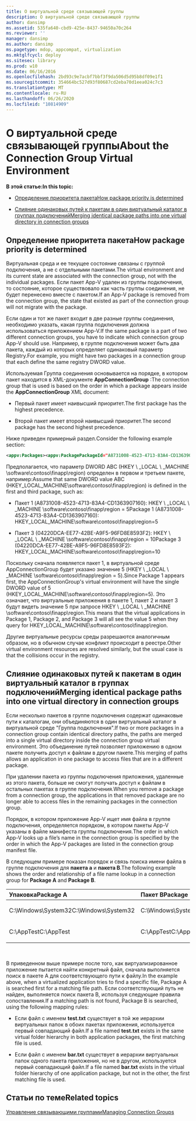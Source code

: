 ```yaml
---
title: О виртуальной среде связывающей группы
description: О виртуальной среде связывающей группы
author: dansimp
ms.assetid: 535fa640-cbd9-425e-8437-94650a70c264
ms.reviewer: ''
manager: dansimp
ms.author: dansimp
ms.pagetype: mdop, appcompat, virtualization
ms.mktglfcycl: deploy
ms.sitesec: library
ms.prod: w10
ms.date: 06/16/2016
ms.openlocfilehash: 2bd93c9e7acbf7bbf3f9da506d5d95b8df09e1f1
ms.sourcegitcommit: 354664bc527d93f80687cd2eba70d1eea024c7c3
ms.translationtype: MT
ms.contentlocale: ru-RU
ms.lasthandoff: 06/26/2020
ms.locfileid: "10814909"
---
```

# <span data-ttu-id="276c8-103">О виртуальной среде связывающей группы</span><span class="sxs-lookup"><span data-stu-id="276c8-103">About the Connection Group Virtual Environment</span></span>


**<span data-ttu-id="276c8-104">В этой статье:</span><span class="sxs-lookup"><span data-stu-id="276c8-104">In this topic:</span></span>**

-   [<span data-ttu-id="276c8-105">Определение приоритета пакета</span><span class="sxs-lookup"><span data-stu-id="276c8-105">How package priority is determined</span></span>](#bkmk-pkg-priority-deter)

-   [<span data-ttu-id="276c8-106">Слияние одинаковых путей к пакетам в один виртуальный каталог в группах подключений</span><span class="sxs-lookup"><span data-stu-id="276c8-106">Merging identical package paths into one virtual directory in connection groups</span></span>](#bkmk-merged-root-ve-exp)

## <a href="" id="bkmk-pkg-priority-deter"></a><span data-ttu-id="276c8-107">Определение приоритета пакета</span><span class="sxs-lookup"><span data-stu-id="276c8-107">How package priority is determined</span></span>


<span data-ttu-id="276c8-108">Виртуальная среда и ее текущее состояние связаны с группой подключения, а не с отдельными пакетами.</span><span class="sxs-lookup"><span data-stu-id="276c8-108">The virtual environment and its current state are associated with the connection group, not with the individual packages.</span></span> <span data-ttu-id="276c8-109">Если пакет App-V удален из группы подключения, то состояние, которое существовало как часть группы соединения, не будет перенесено вместе с пакетом.</span><span class="sxs-lookup"><span data-stu-id="276c8-109">If an App-V package is removed from the connection group, the state that existed as part of the connection group will not migrate with the package.</span></span>

<span data-ttu-id="276c8-110">Если один и тот же пакет входит в две разные группы соединения, необходимо указать, какая группа подключения должна использоваться приложением App-V.</span><span class="sxs-lookup"><span data-stu-id="276c8-110">If the same package is a part of two different connection groups, you have to indicate which connection group App-V should use.</span></span> <span data-ttu-id="276c8-111">Например, в группе подключения может быть два пакета, каждый из которых определяет одинаковый параметр Registry.</span><span class="sxs-lookup"><span data-stu-id="276c8-111">For example, you might have two packages in a connection group that each define the same registry DWORD value.</span></span>

<span data-ttu-id="276c8-112">Используемая Группа соединения основывается на порядке, в котором пакет находится в XML-документе **AppConnectionGroup** :</span><span class="sxs-lookup"><span data-stu-id="276c8-112">The connection group that is used is based on the order in which a package appears inside the **AppConnectionGroup** XML document:</span></span>

-   <span data-ttu-id="276c8-113">Первый пакет имеет наивысший приоритет.</span><span class="sxs-lookup"><span data-stu-id="276c8-113">The first package has the highest precedence.</span></span>

-   <span data-ttu-id="276c8-114">Второй пакет имеет второй наивысший приоритет.</span><span class="sxs-lookup"><span data-stu-id="276c8-114">The second package has the second highest precedence.</span></span>

<span data-ttu-id="276c8-115">Ниже приведен примерный раздел.</span><span class="sxs-lookup"><span data-stu-id="276c8-115">Consider the following example section:</span></span>

```xml
<appv:Packages><appv:PackagePackageId="A8731008-4523-4713-83A4-CD1363907160"VersionId="E889951B-7F30-418B-A69C-B37283BC0DB9"/><appv:PackagePackageId="1DC709C8-309F-4AB4-BD47-F75926D04276"VersionId="01F1943B-C778-40AD-BFAD-AC34A695DF3C"/><appv:PackagePackageId="04220DCA-EE77-42BE-A9F5-96FD8E8593F2"VersionId="E15EFFE9-043D-4C01-BC52-AD2BD1E8BAFA"/></appv:Packages>
```

<span data-ttu-id="276c8-116">Предполагается, что параметр DWORD ABC (HKEY \ _LOCAL \ _MACHINE \\software\\contoso\\finapp\\region) определен в первом и третьем пакете, например:</span><span class="sxs-lookup"><span data-stu-id="276c8-116">Assume that same DWORD value ABC (HKEY\_LOCAL\_MACHINE\\software\\contoso\\finapp\\region) is defined in the first and third package, such as:</span></span>

-   <span data-ttu-id="276c8-117">Пакет 1 (A8731008-4523-4713-83A4-CD1363907160): HKEY \ _LOCAL \ _MACHINE \\software\\contoso\\finapp\\region = 5</span><span class="sxs-lookup"><span data-stu-id="276c8-117">Package 1 (A8731008-4523-4713-83A4-CD1363907160): HKEY\_LOCAL\_MACHINE\\software\\contoso\\finapp\\region=5</span></span>

-   <span data-ttu-id="276c8-118">Пакет 3 (04220DCA-EE77-42BE-A9F5-96FD8E8593F2): HKEY \ _LOCAL \ _MACHINE \\software\\contoso\\finapp\\region = 10</span><span class="sxs-lookup"><span data-stu-id="276c8-118">Package 3 (04220DCA-EE77-42BE-A9F5-96FD8E8593F2): HKEY\_LOCAL\_MACHINE\\software\\contoso\\finapp\\region=10</span></span>

<span data-ttu-id="276c8-119">Поскольку сначала появляется пакет 1, в виртуальной среде AppConnectionGroup будет указано значение 5 (HKEY \ _LOCAL \ _MACHINE \\software\\contoso\\finapp\\region = 5).</span><span class="sxs-lookup"><span data-stu-id="276c8-119">Since Package 1 appears first, the AppConnectionGroup's virtual environment will have the single DWORD value of 5 (HKEY\_LOCAL\_MACHINE\\software\\contoso\\finapp\\region=5).</span></span> <span data-ttu-id="276c8-120">Это означает, что виртуальные приложения в пакете 1, пакет 2 и пакет 3 будут видеть значение 5 при запросе HKEY \ _LOCAL \ _MACHINE \\software\\contoso\\finapp\\region.</span><span class="sxs-lookup"><span data-stu-id="276c8-120">This means that the virtual applications in Package 1, Package 2, and Package 3 will all see the value 5 when they query for HKEY\_LOCAL\_MACHINE\\software\\contoso\\finapp\\region.</span></span>

<span data-ttu-id="276c8-121">Другие виртуальные ресурсы среды разрешаются аналогичным образом, но в обычном случае конфликт происходит в реестре.</span><span class="sxs-lookup"><span data-stu-id="276c8-121">Other virtual environment resources are resolved similarly, but the usual case is that the collisions occur in the registry.</span></span>

## <a href="" id="bkmk-merged-root-ve-exp"></a><span data-ttu-id="276c8-122">Слияние одинаковых путей к пакетам в один виртуальный каталог в группах подключений</span><span class="sxs-lookup"><span data-stu-id="276c8-122">Merging identical package paths into one virtual directory in connection groups</span></span>


<span data-ttu-id="276c8-123">Если несколько пакетов в группе подключения содержат одинаковые пути к каталогам, они объединяются в один виртуальный каталог в виртуальной среде "Группа подключения".</span><span class="sxs-lookup"><span data-stu-id="276c8-123">If two or more packages in a connection group contain identical directory paths, the paths are merged into a single virtual directory inside the connection group virtual environment.</span></span> <span data-ttu-id="276c8-124">Это объединение путей позволяет приложению в одном пакете получить доступ к файлам в другом пакете.</span><span class="sxs-lookup"><span data-stu-id="276c8-124">This merging of paths allows an application in one package to access files that are in a different package.</span></span>

<span data-ttu-id="276c8-125">При удалении пакета из группы подключения приложения, удаленные из этого пакета, больше не смогут получать доступ к файлам в остальных пакетах в группе подключения.</span><span class="sxs-lookup"><span data-stu-id="276c8-125">When you remove a package from a connection group, the applications in that removed package are no longer able to access files in the remaining packages in the connection group.</span></span>

<span data-ttu-id="276c8-126">Порядок, в котором приложение App-V ищет имя файла в группе подключения, определяется порядком, в котором пакеты App-V указаны в файле манифеста группы подключения.</span><span class="sxs-lookup"><span data-stu-id="276c8-126">The order in which App-V looks up a file’s name in the connection group is specified by the order in which the App-V packages are listed in the connection group manifest file.</span></span>

<span data-ttu-id="276c8-127">В следующем примере показан порядок и связь поиска имени файла в группе подключения для **пакета а** и **пакета B**.</span><span class="sxs-lookup"><span data-stu-id="276c8-127">The following example shows the order and relationship of a file name lookup in a connection group for **Package A** and **Package B**.</span></span>

<table>
<colgroup>
<col width="50%" />
<col width="50%" />
</colgroup>
<thead>
<tr class="header">
<th align="left"><span data-ttu-id="276c8-128">Упаковка</span><span class="sxs-lookup"><span data-stu-id="276c8-128">Package A</span></span></th>
<th align="left"><span data-ttu-id="276c8-129">Пакет B</span><span class="sxs-lookup"><span data-stu-id="276c8-129">Package B</span></span></th>
</tr>
</thead>
<tbody>
<tr class="odd">
<td align="left"><p><span data-ttu-id="276c8-130">C:\Windows\System32</span><span class="sxs-lookup"><span data-stu-id="276c8-130">C:\Windows\System32</span></span></p></td>
<td align="left"><p><span data-ttu-id="276c8-131">C:\Windows\System32</span><span class="sxs-lookup"><span data-stu-id="276c8-131">C:\Windows\System32</span></span></p></td>
</tr>
<tr class="even">
<td align="left"><p><span data-ttu-id="276c8-132">C:\AppTest</span><span class="sxs-lookup"><span data-stu-id="276c8-132">C:\AppTest</span></span></p></td>
<td align="left"><p><span data-ttu-id="276c8-133">C:\AppTest</span><span class="sxs-lookup"><span data-stu-id="276c8-133">C:\AppTest</span></span></p></td>
</tr>
</tbody>
</table>

 

<span data-ttu-id="276c8-134">В приведенном выше примере после того, как виртуализированное приложение пытается найти конкретный файл, сначала выполняется поиск в пакете A для соответствующего пути к файлу.</span><span class="sxs-lookup"><span data-stu-id="276c8-134">In the example above, when a virtualized application tries to find a specific file, Package A is searched first for a matching file path.</span></span> <span data-ttu-id="276c8-135">Если соответствующий путь не найден, выполняется поиск пакета B, используя следующие правила сопоставления.</span><span class="sxs-lookup"><span data-stu-id="276c8-135">If a matching path is not found, Package B is searched, using the following mapping rules:</span></span>

-   <span data-ttu-id="276c8-136">Если файл с именем **test.txt** существует в той же иерархии виртуальных папок в обоих пакетах приложения, используется первый совпадающий файл.</span><span class="sxs-lookup"><span data-stu-id="276c8-136">If a file named **test.txt** exists in the same virtual folder hierarchy in both application packages, the first matching file is used.</span></span>

-   <span data-ttu-id="276c8-137">Если файл с именем **bar.txt** существует в иерархии виртуальных папок одного пакета приложения, но не в другом, используется первый совпадающий файл.</span><span class="sxs-lookup"><span data-stu-id="276c8-137">If a file named **bar.txt** exists in the virtual folder hierarchy of one application package, but not in the other, the first matching file is used.</span></span>






## <span data-ttu-id="276c8-138">Статьи по теме</span><span class="sxs-lookup"><span data-stu-id="276c8-138">Related topics</span></span>


[<span data-ttu-id="276c8-139">Управление связывающими группами</span><span class="sxs-lookup"><span data-stu-id="276c8-139">Managing Connection Groups</span></span>](managing-connection-groups.md)

 

 





